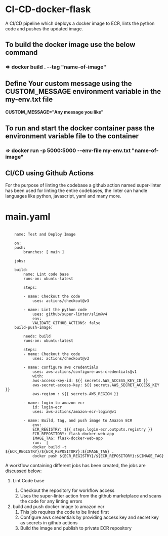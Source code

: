 # CI-CD-docker-flask

A CI/CD pipeline which deploys a docker image to ECR, lints the python code and pushes the updated image.

## To build the docker image use the below command

### => docker build . --tag "name-of-image"

## Define Your custom message using the CUSTOM_MESSAGE environment variable in the my-env.txt file

#### CUSTOM_MESSAGE="Any message you like"

## To run and start the docker container pass the environment variable file to the container

### => docker run -p 5000:5000 --env-file my-env.txt "name-of-image"

## CI/CD using Github Actions

<p>
For the purpose of linting the codebase a github action named super-linter has been used for linting the entire codebases, the linter can handle
languages like python, javascript, yaml and many more.

# main.yaml

```

    name: Test and Deploy Image

    on:
    push:
        branches: [ main ]

    jobs:

    build:
        name: Lint code base
        runs-on: ubuntu-latest

        steps: 

        - name: Checkout the code
            uses: actions/checkout@v3

        - name: Lint the python code
            uses: github/super-linter/slim@v4
            env:
            VALIDATE_GITHUB_ACTIONS: false
    build-push-image:

        needs: build
        runs-on: ubuntu-latest

        steps:
        - name: Checkout the code
            uses: actions/checkout@v3

        - name: configure aws credentials
            uses: aws-actions/configure-aws-credentials@v1
            with:
            aws-access-key-id: ${{ secrets.AWS_ACCESS_KEY_ID }}
            aws-secret-access-key: ${{ secrets.AWS_SECRET_ACCESS_KEY }}
            aws-region : ${{ secrets.AWS_REGION }}

        - name: login to amazon ecr
            id: login-ecr
            uses: aws-actions/amazon-ecr-login@v1

        - name: Build, tag, and push image to Amazon ECR
            env:
            ECR_REGISTRY: ${{ steps.login-ecr.outputs.registry }}
            ECR_REPOSITORY: flask-docker-web-app
            IMAGE_TAG: flask-docker-web-app
            run:  |
            docker build -t  ${ECR_REGISTRY}/${ECR_REPOSITORY}:${IMAGE_TAG} .
            docker push ${ECR_REGISTRY}/${ECR_REPOSITORY}:${IMAGE_TAG}

```

A workflow containing different jobs has been created, the jobs are discussed below:

<p>
<ol>
<li>Lint Code base</li>
<ol>
<li>Checkout the repository for workflow access</li>
<li>Uses the super-linter action from the github marketplace and scans the code for any linting errors</li>
</ol>
<li>build and push docker image to amazon ecr
<ol>
<li>This job requires the code to be linted first</li>
<li>Configure aws credentials by providing access key and secret key as secrets in github actions</li>
<li>Build the image and publish to private ECR repository</li>
</ol>
</ol>
</p>
</p>
